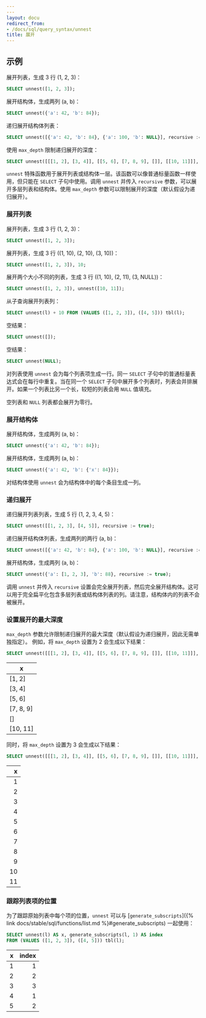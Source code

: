 ```yaml
---
---
layout: docu
redirect_from:
- /docs/sql/query_syntax/unnest
title: 展开
---
```


## 示例

展开列表，生成 3 行 (1, 2, 3)：

```sql
SELECT unnest([1, 2, 3]);
```

展开结构体，生成两列 (a, b)：

```sql
SELECT unnest({'a': 42, 'b': 84});
```

递归展开结构体列表：

```sql
SELECT unnest([{'a': 42, 'b': 84}, {'a': 100, 'b': NULL}], recursive := true);
```

使用 `max_depth` 限制递归展开的深度：

```sql
SELECT unnest([[[1, 2], [3, 4]], [[5, 6], [7, 8, 9], []], [[10, 11]]], max_depth := 2);
```

`unnest` 特殊函数用于展开列表或结构体一层。该函数可以像普通标量函数一样使用，但只能在 `SELECT` 子句中使用。调用 `unnest` 并传入 `recursive` 参数，可以展开多层列表和结构体。使用 `max_depth` 参数可以限制展开的深度（默认假设为递归展开）。

### 展开列表

展开列表，生成 3 行 (1, 2, 3)：

```sql
SELECT unnest([1, 2, 3]);
```

展开列表，生成 3 行 ((1, 10), (2, 10), (3, 10))：

```sql
SELECT unnest([1, 2, 3]), 10;
```

展开两个大小不同的列表，生成 3 行 ((1, 10), (2, 11), (3, NULL))：

```sql
SELECT unnest([1, 2, 3]), unnest([10, 11]);
```

从子查询展开列表列：

```sql
SELECT unnest(l) + 10 FROM (VALUES ([1, 2, 3]), ([4, 5])) tbl(l);
```

空结果：

```sql
SELECT unnest([]);
```

空结果：

```sql
SELECT unnest(NULL);
```

对列表使用 `unnest` 会为每个列表项生成一行。同一 `SELECT` 子句中的普通标量表达式会在每行中重复。当在同一个 `SELECT` 子句中展开多个列表时，列表会并排展开。如果一个列表比另一个长，较短的列表会用 `NULL` 值填充。

空列表和 `NULL` 列表都会展开为零行。

### 展开结构体

展开结构体，生成两列 (a, b)：

```sql
SELECT unnest({'a': 42, 'b': 84});
```

展开结构体，生成两列 (a, b)：

```sql
SELECT unnest({'a': 42, 'b': {'x': 84}});
```

对结构体使用 `unnest` 会为结构体中的每个条目生成一列。

### 递归展开

递归展开列表列表，生成 5 行 (1, 2, 3, 4, 5)：

```sql
SELECT unnest([[1, 2, 3], [4, 5]], recursive := true);
```

递归展开结构体列表，生成两列的两行 (a, b)：

```sql
SELECT unnest([{'a': 42, 'b': 84}, {'a': 100, 'b': NULL}], recursive := true);
```

展开结构体，生成两列 (a, b)：

```sql
SELECT unnest({'a': [1, 2, 3], 'b': 88}, recursive := true);
```

调用 `unnest` 并传入 `recursive` 设置会完全展开列表，然后完全展开结构体。这可以用于完全扁平化包含多层列表或结构体列表的列。请注意，结构体内的列表不会被展开。

### 设置展开的最大深度

`max_depth` 参数允许限制递归展开的最大深度（默认假设为递归展开，因此无需单独指定）。
例如，将 `max_depth` 设置为 2 会生成以下结果：

```sql
SELECT unnest([[[1, 2], [3, 4]], [[5, 6], [7, 8, 9], []], [[10, 11]]], max_depth := 2) AS x;
```

|     x     |
|-----------|
| [1, 2]    |
| [3, 4]    |
| [5, 6]    |
| [7, 8, 9] |
| []        |
| [10, 11]  |

同时，将 `max_depth` 设置为 3 会生成以下结果：

```sql
SELECT unnest([[[1, 2], [3, 4]], [[5, 6], [7, 8, 9], []], [[10, 11]]], max_depth := 3) AS x;
```

| x  |
|---:|
| 1  |
| 2  |
| 3  |
| 4  |
| 5  |
| 6  |
| 7  |
| 8  |
| 9  |
| 10 |
| 11 |

### 跟踪列表项的位置

为了跟踪原始列表中每个项的位置，`unnest` 可以与 [`generate_subscripts`]({% link docs/stable/sql/functions/list.md %}#generate_subscripts) 一起使用：

```sql
SELECT unnest(l) AS x, generate_subscripts(l, 1) AS index
FROM (VALUES ([1, 2, 3]), ([4, 5])) tbl(l);
```

| x | index |
|--:|------:|
| 1 | 1     |
| 2 | 2     |
| 3 | 3     |
| 4 | 1     |
| 5 | 2     |